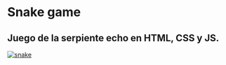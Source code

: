 # Snake game
## Juego de la serpiente echo en HTML, CSS y JS.

[![snake](asd "snake")](./img/Screenshot%202024-08-27%20155448.png "snake")